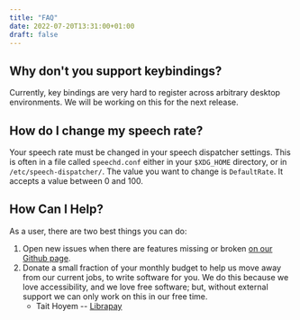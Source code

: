 ```yaml
---
title: "FAQ"
date: 2022-07-20T13:31:00+01:00
draft: false
---
```


## Why don't you support keybindings?

Currently, key bindings are very hard to register across arbitrary desktop environments.
We will be working on this for the next release.

## How do I change my speech rate?

Your speech rate must be changed in your speech dispatcher settings.
This is often in a file called `speechd.conf` either in your `$XDG_HOME` directory, or in `/etc/speech-dispatcher/`.
The value you want to change is `DefaultRate`.
It accepts a value between 0 and 100.

## How Can I Help?

As a user, there are two best things you can do:

1. Open new issues when there are features missing or broken [on our Github page](https://github.com/odilia-app/odilia/issues).
2. Donate a small fraction of your monthly budget to help us move away from our current jobs, to write software for you. We do this because we love accessibility, and we love free software; but, without external support we can only work on this in our free time.
    * Tait Hoyem -- [Librapay](https://liberapay.com/tait/)

